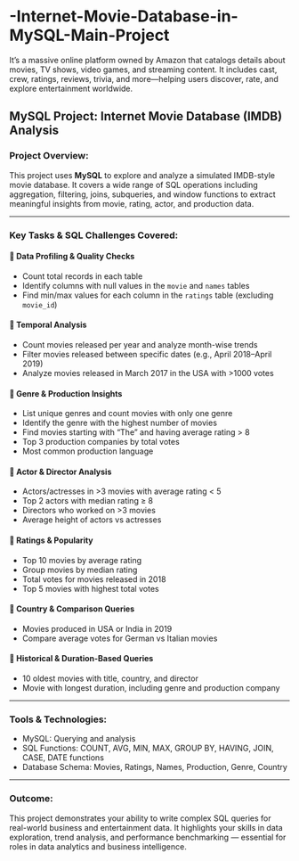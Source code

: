 # -Internet-Movie-Database-in-MySQL-Main-Project
It’s a massive online platform owned by Amazon that catalogs details about movies, TV shows, video games, and streaming content. It includes cast, crew, ratings, reviews, trivia, and more—helping users discover, rate, and explore entertainment worldwide.



##  MySQL Project: Internet Movie Database (IMDB) Analysis

###  Project Overview:
This project uses **MySQL** to explore and analyze a simulated IMDB-style movie database. It covers a wide range of SQL operations including aggregation, filtering, joins, subqueries, and window functions to extract meaningful insights from movie, rating, actor, and production data.

---

###  Key Tasks & SQL Challenges Covered:

#### 🔹 Data Profiling & Quality Checks
- Count total records in each table  
- Identify columns with null values in the `movie` and `names` tables  
- Find min/max values for each column in the `ratings` table (excluding `movie_id`)  

#### 🔹 Temporal Analysis
- Count movies released per year and analyze month-wise trends  
- Filter movies released between specific dates (e.g., April 2018–April 2019)  
- Analyze movies released in March 2017 in the USA with >1000 votes  

#### 🔹 Genre & Production Insights
- List unique genres and count movies with only one genre  
- Identify the genre with the highest number of movies  
- Find movies starting with “The” and having average rating > 8  
- Top 3 production companies by total votes  
- Most common production language  

#### 🔹 Actor & Director Analysis
- Actors/actresses in >3 movies with average rating < 5  
- Top 2 actors with median rating ≥ 8  
- Directors who worked on >3 movies  
- Average height of actors vs actresses  

#### 🔹 Ratings & Popularity
- Top 10 movies by average rating  
- Group movies by median rating  
- Total votes for movies released in 2018  
- Top 5 movies with highest total votes  

#### 🔹 Country & Comparison Queries
- Movies produced in USA or India in 2019  
- Compare average votes for German vs Italian movies  

#### 🔹 Historical & Duration-Based Queries
- 10 oldest movies with title, country, and director  
- Movie with longest duration, including genre and production company  

---

###  Tools & Technologies:
- MySQL: Querying and analysis  
- SQL Functions: COUNT, AVG, MIN, MAX, GROUP BY, HAVING, JOIN, CASE, DATE functions  
- Database Schema: Movies, Ratings, Names, Production, Genre, Country

---

###  Outcome:
This project demonstrates your ability to write complex SQL queries for real-world business and entertainment data. It highlights your skills in data exploration, trend analysis, and performance benchmarking — essential for roles in data analytics and business intelligence.

